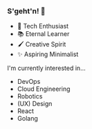 ### S'geht'n! 👋

- 🚀 Tech Enthusiast
- 📚 Eternal Learner
- 🖌 Creative Spirit
- ✨ Aspiring Minimalist

I'm currently interested in...

- DevOps
- Cloud Engineering
- Robotics
- (UX) Design
- React
- Golang
